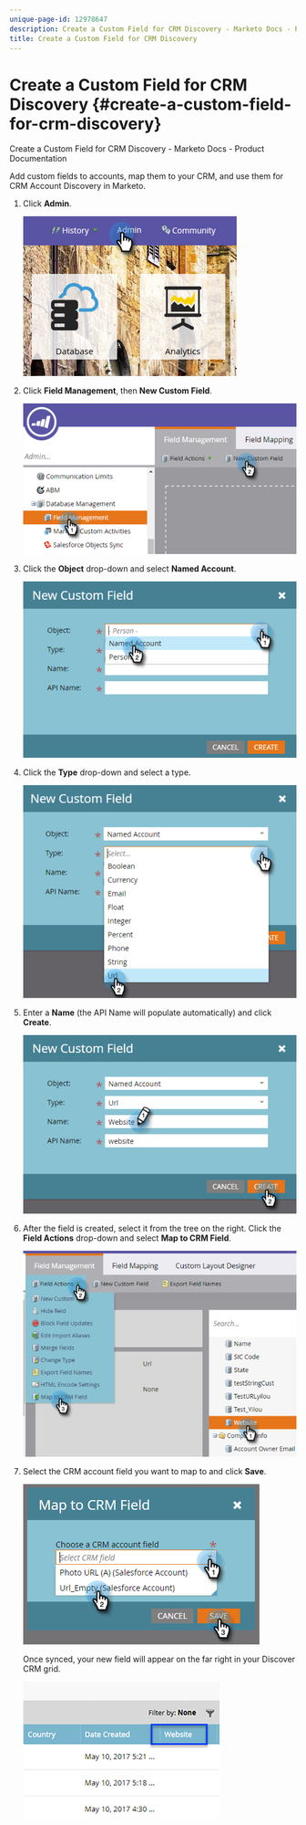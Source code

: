 ```yaml
---
unique-page-id: 12978647
description: Create a Custom Field for CRM Discovery - Marketo Docs - Product Documentation
title: Create a Custom Field for CRM Discovery
---
```


# Create a Custom Field for CRM Discovery {#create-a-custom-field-for-crm-discovery}

Create a Custom Field for CRM Discovery - Marketo Docs - Product Documentation

Add custom fields to accounts, map them to your CRM, and use them for CRM Account Discovery in Marketo.

1. Click **Admin**.

   ![](assets/admin.png)

1. Click **Field Management**, then **New Custom Field**.

   ![](assets/two-4.png)

1. Click the **Object** drop-down and select **Named Account**.

   ![](assets/three-3.png)

1. Click the **Type** drop-down and select a type.

   ![](assets/four-3.png)

1. Enter a **Name** (the API Name will populate automatically) and click **Create**.

   ![](assets/five-3.png)

1. After the field is created, select it from the tree on the right. Click the **Field Actions** drop-down and select **Map to CRM Field**.

   ![](assets/six-2.png)

1. Select the CRM account field you want to map to and click **Save**.

   ![](assets/seven-1.png)

   Once synced, your new field will appear on the far right in your Discover CRM grid.

   ![](assets/eight.png)

